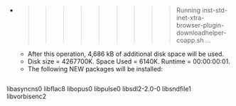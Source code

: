 * >>>>>>>>> Running inst-std-inet-xtra-browser-plugin-downloadhelper-coapp.sh ...
  * After this operation, 4,686 kB of additional disk space will be used.
  * Disk size = 4267700K. Space Used = 6140K. Runtime = 00:00:00:01.
  * The following NEW packages will be installed:
  ```bash
libasyncns0 libflac8 libopus0 libpulse0 libsdl2-2.0-0
libsndfile1 libvorbisenc2
  ```
